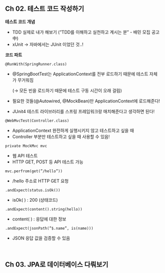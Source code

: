 ## Ch 02. 테스트 코드 작성하기

**테스트 코드 개념**

- TDD 실제로 내가 해보기 (”TDD를 이해하고 실천하고 계시는 분” - 배민 모집 공고 中)
- xUnit → 자바에서는 JUnit 이었던 것..!

**코드 파트**

`@RunWith(SpringRunner.class)`

- @SpringBootTest는 ApplicationContext를 전부 로드하기 때문에 테스트 자체가 무거워짐
    
    (→ 모든 빈을 로드하기 때문에 테스트 구동 시간이 오래 걸림)
    
- 필요한 것들(@Autowired, @MockBean)만 ApplicationContext에 로드해준다!
- JUnit4 테스트 라이브러리를 스프링 프레임워크랑 매치해준다고 생각하면 된다!

`@WebMvcTest(Controller.class)`

- ApplicationContext 완전하게 실행시키지 않고 테스트하고 싶을 때
- Controller 부분만 테스트하고 싶을 때 사용할 수 있음!

`private MockMvc mvc`

- 웹 API 테스트
- HTTP GET, POST 등 API 테스트 가능

`mvc.perfrom(get(”/hello”))`

- /hello 주소로 HTTP GET 요청

`.andExpect(status.isOk())`

- isOk( ) : 200 (상태코드)

`.andExpect(content().string(hello))`

- content( ) : 응답에 대한 정보

`.andExpect(jsonPath(”$.name”, is(name)))`

- JSON 응답 값을 검증할 수 있음

<br>

## Ch 03. JPA로 데이터베이스 다뤄보기
